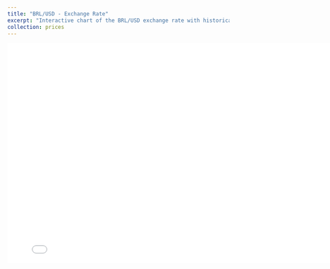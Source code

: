 ```yaml
---
title: "BRL/USD - Exchange Rate"
excerpt: "Interactive chart of the BRL/USD exchange rate with historical data from Yahoo Finance.<br/>"
collection: prices
---
```


<iframe src="{{ '/assets/charts/brl_usd.html' | relative_url }}" width="800" height="500" frameborder="0"></iframe>
